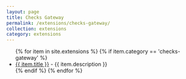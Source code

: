 ```yaml
---
layout: page
title: Checks Gateway
permalink: /extensions/checks-gateway/
collection: extensions
category: extensions
---
```


<ul>
{% for item in site.extensions %}
    {% if item.category == 'checks-gateway' %}
      <li><a href="{{ item.url }}">{{ item.title }}</a>
        - {{ item.description }}
      </li>
  {% endif %}
{% endfor %}
</ul>